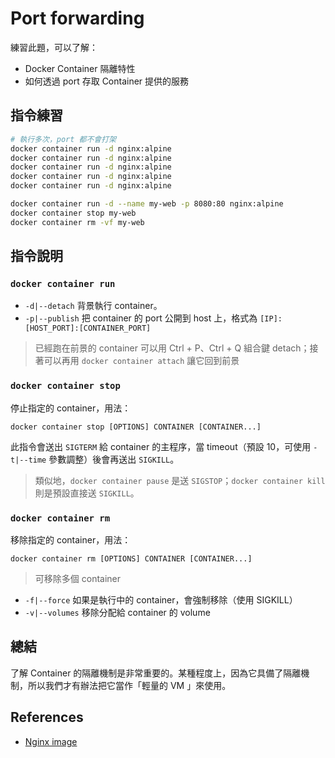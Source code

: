 # Port forwarding

練習此題，可以了解：

* Docker Container 隔離特性
* 如何透過 port 存取 Container 提供的服務

## 指令練習

```bash
# 執行多次，port 都不會打架
docker container run -d nginx:alpine
docker container run -d nginx:alpine
docker container run -d nginx:alpine
docker container run -d nginx:alpine
docker container run -d nginx:alpine

docker container run -d --name my-web -p 8080:80 nginx:alpine
docker container stop my-web
docker container rm -vf my-web
```

## 指令說明

### `docker container run`

* `-d|--detach` 背景執行 container。
* `-p|--publish` 把 container 的 port 公開到 host 上，格式為 `[IP]:[HOST_PORT]:[CONTAINER_PORT]`

> 已經跑在前景的 container 可以用 Ctrl + P、Ctrl + Q 組合鍵 detach；接著可以再用 `docker container attach` 讓它回到前景

### `docker container stop`

停止指定的 container，用法：

```
docker container stop [OPTIONS] CONTAINER [CONTAINER...]
```

此指令會送出 `SIGTERM` 給 container 的主程序，當 timeout（預設 10，可使用 `-t|--time` 參數調整）後會再送出 `SIGKILL`。

> 類似地，`docker container pause` 是送 `SIGSTOP`；`docker container kill` 則是預設直接送 `SIGKILL`。

### `docker container rm`

移除指定的 container，用法：

```
docker container rm [OPTIONS] CONTAINER [CONTAINER...]
```

> 可移除多個 container

* `-f|--force` 如果是執行中的 container，會強制移除（使用 SIGKILL）
* `-v|--volumes` 移除分配給 container 的 volume

## 總結

了解 Container 的隔離機制是非常重要的。某種程度上，因為它具備了隔離機制，所以我們才有辦法把它當作「輕量的 VM 」來使用。

## References

* [Nginx image](https://hub.docker.com/_/nginx)
